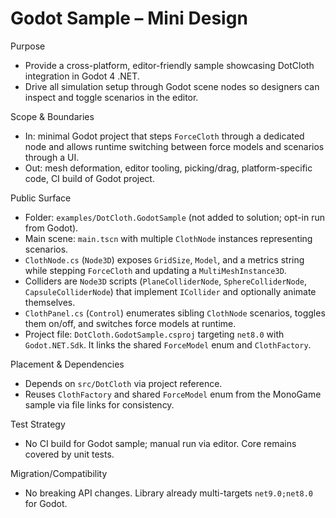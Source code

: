 Godot Sample – Mini Design
==========================

Purpose
- Provide a cross-platform, editor-friendly sample showcasing DotCloth integration in Godot 4 .NET.
- Drive all simulation setup through Godot scene nodes so designers can inspect and toggle scenarios in the editor.

Scope & Boundaries
- In: minimal Godot project that steps `ForceCloth` through a dedicated node and allows runtime switching between force models and scenarios through a UI.
- Out: mesh deformation, editor tooling, picking/drag, platform-specific code, CI build of Godot project.

Public Surface
- Folder: `examples/DotCloth.GodotSample` (not added to solution; opt-in run from Godot).
- Main scene: `main.tscn` with multiple `ClothNode` instances representing scenarios.
- `ClothNode.cs` (`Node3D`) exposes `GridSize`, `Model`, and a metrics string while stepping `ForceCloth` and updating a `MultiMeshInstance3D`.
- Colliders are `Node3D` scripts (`PlaneColliderNode`, `SphereColliderNode`, `CapsuleColliderNode`) that implement `ICollider` and optionally animate themselves.
- `ClothPanel.cs` (`Control`) enumerates sibling `ClothNode` scenarios, toggles them on/off, and switches force models at runtime.
- Project file: `DotCloth.GodotSample.csproj` targeting `net8.0` with `Godot.NET.Sdk`. It links the shared `ForceModel` enum and `ClothFactory`.

Placement & Dependencies
- Depends on `src/DotCloth` via project reference.
- Reuses `ClothFactory` and shared `ForceModel` enum from the MonoGame sample via file links for consistency.

Test Strategy
- No CI build for Godot sample; manual run via editor. Core remains covered by unit tests.

Migration/Compatibility
- No breaking API changes. Library already multi-targets `net9.0;net8.0` for Godot.
